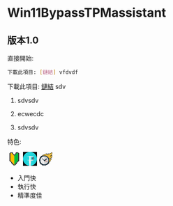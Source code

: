 # Win11BypassTPMassistant

**版本1.0**
---
直接開始:
```bash
下載此項目: [鏈結] vfdvdf
```
下載此項目: [鏈結](https://www.youtube.com/watch?v=ppMXtTbNnCs) sdv

1. sdvsdv

2. ecwecdc

3. sdvsdv

特色:

![beginne](readme_storage/beginne.png)
![precise](readme_storage/precise.png)
![fast](readme_storage/fast.png)

- 入門快
- 執行快
- 精準度佳
